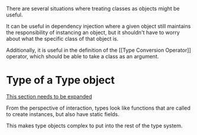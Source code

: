 There are several situations where treating classes as objects might be useful.

It can be useful in dependency injection where a given object still maintains the responsibility of instancing an object, but it shouldn't have to worry about what the specific class of that object is.

Additionally, it is useful in the definition of the [[Type Conversion Operator]] operator, which should be able to take a class as an argument.


# Type of a Type object
<u>This section needs to be expanded</u>

From the perspective of interaction, types look like functions that are called to create instances, but also have static fields. 

This makes type objects complex to put into the rest of the type system.